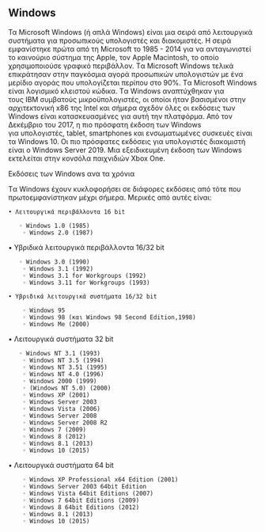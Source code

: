 ## Windows
Τα Microsoft Windows (ή απλά Windows) είναι μια σειρά από λειτουργικά συστήματα για προσωπικούς υπολογιστές και διακομιστές.
H σειρά εμφανίστηκε πρώτα από τη Microsoft το 1985 - 2014 για να ανταγωνιστεί το καινούριο σύστημα της Apple, τον Apple Macintosh, το οποίο χρησιμοποιούσε γραφικό περιβάλλον. Tα Microsoft Windows τελικά επικράτησαν στην παγκόσμια αγορά προσωπικών υπολογιστών με ένα μερίδιο αγοράς που υπολογίζεται περίπου στο 90%. Tα Microsoft Windows είναι λογισμικό κλειστού κώδικα.
Tα Windows αναπτύχθηκαν για τους IBM συμβατούς μικροϋπολογιστές, οι οποίοι ήταν βασισμένοι στην αρχιτεκτονική x86 της Intel και σήμερα σχεδόν όλες οι εκδόσεις των Windows είναι κατασκευασμένες για αυτή την πλατφόρμα.
Από τον Δεκέμβριο του 2017, η πιο πρόσφατη έκδοση των Windows για υπολογιστές, tablet, smartphones και ενσωματωμένες συσκευές είναι τα Windows 10. Οι πιο πρόσφατες εκδόσεις για υπολογιστές διακομιστή είναι ο Windows Server 2019. Μια εξειδικευμένη έκδοση των Windows εκτελείται στην κονσόλα παιχνιδιών Xbox One.


Εκδόσεις των Windows ανα τα χρόνια

Tα Windows έχουν κυκλοφορήσει σε διάφορες εκδόσεις από τότε που πρωτοεμφανίστηκαν μέχρι σήμερα. Μερικές από αυτές είναι:
    
    • Λειτουργικά περιβάλλοντα 16 bit
       
       ◦ Windows 1.0 (1985)
        ◦ Windows 2.0 (1987)
   
   • Υβριδικά λειτουργικά περιβάλλοντα 16/32 bit
       
       ◦ Windows 3.0 (1990)
        ◦ Windows 3.1 (1992)
        ◦ Windows 3.1 for Workgroups (1992)
        ◦ Windows 3.11 for Workgroups (1993)
    
    • Yβριδικά λειτουργικά συστήματα 16/32 bit
        
        ◦ Windows 95
        ◦ Windows 98 (και Windows 98 Second Edition,1998)
        ◦ Windows Me (2000)
   
   • Λειτουργικά συστήματα 32 bit
       
       ◦ Windows NT 3.1 (1993)
        ◦ Windows NT 3.5 (1994)
        ◦ Windows NT 3.51 (1995)
        ◦ Windows NT 4.0 (1996)
        ◦ Windows 2000 (1999)
        ◦ (Windows NT 5.0) (2000)
        ◦ Windows XP (2001)
        ◦ Windows Server 2003
        ◦ Windows Vista (2006)
        ◦ Windows Server 2008
        ◦ Windows Server 2008 R2
        ◦ Windows 7 (2009)
        ◦ Windows 8 (2012)
        ◦ Windows 8.1 (2013)
        ◦ Windows 10 (2015)
   
   • Λειτουργικά συστήματα 64 bit
        
        ◦ Windows XP Professional x64 Edition (2001)
        ◦ Windows Server 2003 64bit Edition
        ◦ Windows Vista 64bit Editions (2007)
        ◦ Windows 7 64bit Editions (2009)
        ◦ Windows 8 64bit Editions (2012)
        ◦ Windows 8.1 (2013)
        ◦ Windows 10 (2015)
